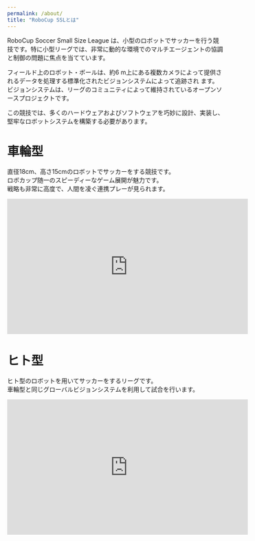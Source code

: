 ```yaml
---
permalink: /about/
title: "RoboCup SSLとは"
---
```

RoboCup Soccer Small Size League は、小型のロボットでサッカーを行う競技です。特に小型リーグでは、非常に動的な環境でのマルチエージェントの協調と制御の問題に焦点を当てています。

フィールド上のロボット・ボールは、約6 m上にある複数カメラによって提供されるデータを処理する標準化されたビジョンシステムによって追跡され ます。ビジョンシステムは、リーグのコミュニティによって維持されているオープンソースプロジェクトです。

この競技では、多くのハードウェアおよびソフトウェアを巧妙に設計、実装し、堅牢なロボットシステムを構築する必要があります。


# 車輪型
直径18cm、高さ15cmのロボットでサッカーをする競技です。  
ロボカップ随一のスピーディーなゲーム展開が魅力です。  
戦略も非常に高度で、人間を凌ぐ連携プレーが見られます。

<iframe width="560" height="315" src="https://www.youtube.com/embed/5_8HpaHlzyE" frameborder="0" allow="accelerometer; autoplay; clipboard-write; encrypted-media; gyroscope; picture-in-picture" allowfullscreen></iframe>


# ヒト型
ヒト型のロボットを用いてサッカーをするリーグです。  
車輪型と同じグローバルビジョンシステムを利用して試合を行います。

<iframe width="560" height="315" src="https://www.youtube.com/embed/YV8i3X6D8CM" frameborder="0" allow="accelerometer; autoplay; clipboard-write; encrypted-media; gyroscope; picture-in-picture" allowfullscreen></iframe>
